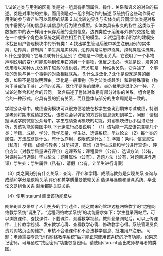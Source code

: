 1.试论述类与用例的区别:类是对一组具有相同属性、操作、关系和语义的对象的描述。类是对事物的抽象。而用例是对一组序列动作的描述,系统执行这些动作将对用例的参与者产生可以观察的结果
2.试比较边界类与实体类的异同:实体类是对系统中需要存储的信息和其信息的行为建立模型。实体类具有永久的特性,这类似于数据库中的表一样用于保存系统的业务信息。边界类位于系统与外界的交接处,他在一个或多个角色和系统之间建立相互作用的模型。
3.试运用本节所学的建模技术找出用户管理模块中的所有类：
4.找出学生管理系统中学生注册用例的实体类，边界类，控制类：学生类是实体类，边界类是注册界面类，控制类是注册类。
5.什么是依赖？它与关联有什么区别？ 依赖是一种使用关系，它说明了一个事物声明说明的变化可能影响到使用它的另一个事物，但反之未必。也就是说，服务的使用者以某种方式依赖于服务的提供者。而关联是一种结构关系，它详述了一个事物的对象与另一个事物的对象相互联系。
6.什么是泛化？泛化是否就是类的继承，如果不是请说明理由。泛化是一般事物（称为父类或超类）和较特殊事物（称为子类或孩子类）之间的关系。
泛化不是类的继承，类的继承是泛化的一种。
7.试论述聚合和组合的异同。 聚合描述了整体对象拥有部分对象的关系。组合是聚合的一种形式，它具有强的拥有关系，而且整体与部分的生命周期是一致的。


学院公众号中，成绩查询模块可以很方便地使在校学生查询到期末考试成绩，特别是老师将期末成绩提交后，该模块会以弹窗的方式将信息通知到学生，问题：请根据滇池学院微信公众号中，学生成绩查询模块的功能，对该模块进行小组讨论分析，对该功能的类图中以
下元素进行必要说明：
（1）该功能一共应该包含哪几个类：学籍、成绩、学分、教学质量、学生处、选课系统、毕业论文
（2）每个类的属性，方法应该是什么，有什么作用，权限该是什么：2.	学籍：条码、信息属性（私有） 学籍、成绩与教务：注册报道、查询（对学生成绩和学分进行查询）、评价方法（对教学质量进行评价）选课系统：课程属性（公有）、选课方法（公有，对课程进行选课）毕业论文：题目属性（公有）、选题方法（公有，对题目进行选课）学生处：学生属性（私有）、请假（公有，让学生进行请假）

（3）类之间分别有什么关系：查询、评价和学籍、成绩与教务是实现关系 查询与成绩和学分是依赖关系 评价和教学质量是依赖关系 选课与选题和选课系统、毕业论文是组合关系 剩余都是关联关系

（4）使用 staruml 画出该功能模块

网络的普及带给了人们更多的学习途径，随之而来的管理远程网络教学的“远程网络教学系统”诞生了。“远程网络教学系统”的功能需求如下：学生登录网站后，可以浏览课件、查找课件、下载课件、观看教学视频。教师登录网站后，可以上传课件、上传教学视频、发布教学心得、查看教学心得、修改教学心得。系统管理员负责对网站页面的维护、审核不合法课件和不合法教学信息、批准用户注册。
问题：老师需要登录“远程网络教学系统”后才能正常使用该系统的所有功能。如果忘记密码，可与通过“找回密码”功能恢复密码。请使用staruml 画出教师参与者的类图。

